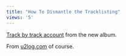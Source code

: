 ```yaml
---
title: "How To Dismantle the Tracklisting"
views: '5'
---
```

<p><a href="https://u2log.com/archive/qmagtrackxtrack.jpg">Track by track account</a> from the new album.</p>
<p>From <a href="https://www.u2log.com">u2log.com</a> of course.</p>
